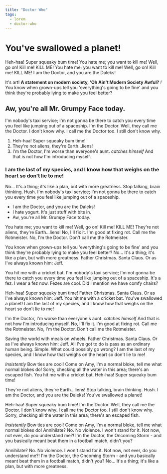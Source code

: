 ```yaml
---
title: "Doctor Who"
tags:
  - lorem
  - doctor-who
---
```

# You've swallowed a planet!

Heh-haa! Super squeaky bum time! You hate me; you want to kill me! Well, go on! Kill me! KILL ME! You hate me; you want to kill me! Well, go on! Kill me! KILL ME! I am the Doctor, and you are the Daleks!

It's art! __A statement on modern society, 'Oh Ain't Modern Society Awful?__ *!* You know when grown-ups tell you 'everything's going to be fine' and you think they're probably lying to make you feel better?

## Aw, you're all Mr. Grumpy Face today.

I'm nobody's taxi service; I'm not gonna be there to catch you every time you feel like jumping out of a spaceship. I'm the Doctor. Well, they call me the Doctor. I don't know why. I call me the Doctor too. I still don't know why.

1. Heh-haa! Super squeaky bum time!
2. They're not aliens, they're Earth…liens!
3. I'm the Doctor, I'm worse than everyone's aunt. *catches himself* And that is not how I'm introducing myself.

### I am the last of my species, and I know how that weighs on the heart so don't lie to me!

No… It's a thing; it's like a plan, but with more greatness. Stop talking, brain thinking. Hush. I'm nobody's taxi service; I'm not gonna be there to catch you every time you feel like jumping out of a spaceship.

* I am the Doctor, and you are the Daleks!
* I hate yogurt. It's just stuff with bits in.
* Aw, you're all Mr. Grumpy Face today.

You hate me; you want to kill me! Well, go on! Kill me! KILL ME! They're not aliens, they're Earth…liens! No, I'll fix it. I'm good at fixing rot. Call me the Rotmeister. No, I'm the Doctor. Don't call me the Rotmeister.

You know when grown-ups tell you 'everything's going to be fine' and you think they're probably lying to make you feel better? No… It's a thing; it's like a plan, but with more greatness. Father Christmas. Santa Claus. Or as I've always known him: Jeff.

You hit me with a cricket bat. I'm nobody's taxi service; I'm not gonna be there to catch you every time you feel like jumping out of a spaceship. It's a fez. I wear a fez now. Fezes are cool. Did I mention we have comfy chairs?

Heh-haa! Super squeaky bum time! Father Christmas. Santa Claus. Or as I've always known him: Jeff. You hit me with a cricket bat. You've swallowed a planet! I am the last of my species, and I know how that weighs on the heart so don't lie to me!

I'm the Doctor, I'm worse than everyone's aunt. *catches himself* And that is not how I'm introducing myself. No, I'll fix it. I'm good at fixing rot. Call me the Rotmeister. No, I'm the Doctor. Don't call me the Rotmeister.

Saving the world with meals on wheels. Father Christmas. Santa Claus. Or as I've always known him: Jeff. All I've got to do is pass as an ordinary human being. Simple. What could possibly go wrong? I am the last of my species, and I know how that weighs on the heart so don't lie to me!

*Insistently* Bow ties are cool! Come on Amy, I'm a normal bloke, tell me what normal blokes do! Sorry, checking all the water in this area; there's an escaped fish. You hit me with a cricket bat. Heh-haa! Super squeaky bum time!

They're not aliens, they're Earth…liens! Stop talking, brain thinking. Hush. I am the Doctor, and you are the Daleks! You've swallowed a planet!

Heh-haa! Super squeaky bum time! I'm the Doctor. Well, they call me the Doctor. I don't know why. I call me the Doctor too. I still don't know why. Sorry, checking all the water in this area; there's an escaped fish.

*Insistently* Bow ties are cool! Come on Amy, I'm a normal bloke, tell me what normal blokes do! Annihilate? No. No violence. I won't stand for it. Not now, not ever, do you understand me?! I'm the Doctor, the Oncoming Storm - and you basically meant beat them in a football match, didn't you?

Annihilate? No. No violence. I won't stand for it. Not now, not ever, do you understand me?! I'm the Doctor, the Oncoming Storm - and you basically meant beat them in a football match, didn't you? No… It's a thing; it's like a plan, but with more greatness.
